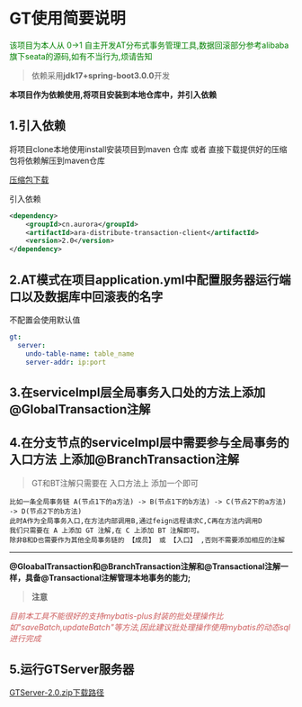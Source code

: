 # GT使用简要说明

<p style="color:green">该项目为本人从 0->1 自主开发AT分布式事务管理工具,数据回滚部分参考alibaba旗下seata的源码,如有不当行为,烦请告知</p>

>依赖采用**jdk17+spring-boot3.0.0**开发

**本项目作为依赖使用,将项目安装到本地仓库中，并引入依赖**

## 1.引入依赖

将项目clone本地使用install安装项目到maven 仓库 或者 直接下载提供好的压缩包将依赖解压到maven仓库

[压缩包下载](https://github.com/L-P-F/GlobalTransaction/releases/tag/dependency)

引入依赖
```xml
<dependency>
    <groupId>cn.aurora</groupId>
    <artifactId>ara-distribute-transaction-client</artifactId>
    <version>2.0</version>
</dependency>
```

## 2.AT模式在项目application.yml中配置服务器运行端口以及数据库中回滚表的名字
不配置会使用默认值
```yaml
gt:
  server:
    undo-table-name: table_name
    server-addr: ip:port
```

## 3.在serviceImpl层全局事务入口处的方法上添加@GlobalTransaction注解

## 4.在分支节点的serviceImpl层中需要参与全局事务的   入口方法   上添加@BranchTransaction注解
>GT和BT注解只需要在   入口方法上   添加一个即可

```text
比如一条全局事务链 A(节点1下的a方法) -> B(节点1下的b方法) -> C(节点2下的a方法) -> D(节点2下的b方法)
此时A作为全局事务入口,在方法内部调用B,通过feign远程请求C,C再在方法内调用D
我们只需要在 A 上添加 GT 注解,在 C 上添加 BT 注解即可。
除非B和D也需要作为其他全局事务链的 【成员】 或 【入口】 ,否则不需要添加相应的注解
```

------

**@GloabalTransaction和@BranchTransaction注解和@Transactional注解一样，具备@Transactional注解管理本地事务的能力;**


>**注意**

<p style="font-style: italic; color:indianred">目前本工具不能很好的支持mybatis-plus封装的批处理操作比如"saveBatch,updateBatch"等方法,因此建议批处理操作使用mybatis的动态sql进行完成

## 5.运行GTServer服务器

[GTServer-2.0.zip下载路径](https://github.com/L-P-F/GlobalTransaction-Server/releases/tag/GTServer)
